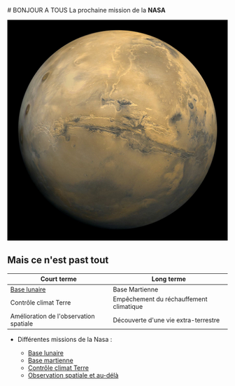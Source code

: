 # BONJOUR A TOUS
La prochaine mission de la **NASA**

![Image de Mars](img/mars.jpg)

## Mais ce n'est past tout

Court terme | Long terme             
------------ | -------------
[Base lunaire](https://www.nasa.gov/content/humans-on-the-moon-0) | Base Martienne
Contrôle climat Terre |  Empêchement du réchauffement climatique
Amélioration de l'observation spatiale | Découverte d'une vie extra-terrestre



* Différentes missions de la Nasa : 

    * [Base lunaire](about.md)
    * [Base martienne](https://www.nasa.gov/mission_pages/mars/main/index.html)
    * [Contrôle climat Terre](https://www.nasa.gov/topics/earth/index.html)
    * [Observation spatiale et au-délà](https://www.nasa.gov/topics/solarsystem/index.html)


